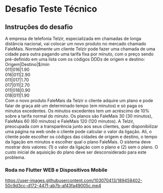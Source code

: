 <h1>Desafio Teste Técnico</h1>
<h2>Instruções do desafio</h2>
<p>A empresa de telefonia Telzir, especializada em chamadas de longa distância nacional, vai colocar
um novo produto no mercado chamado FaleMais.
Normalmente um cliente Telzir pode fazer uma chamada de uma cidade para outra pagando uma
tarifa fixa por minuto, com o preço sendo pré-definido em uma lista com os códigos DDDs de
origem e destino:<br>
Origem|Destino|$/min<br>
011|016|1.90<br>
016|011|2.90<br>
011|017|1.70<br>
017|011|2.70<br>
011|018|0.90<br>
018|011|1.90<br>
Com o novo produto FaleMais da Telzir o cliente adquire um plano e pode falar de graça até
um determinado tempo (em minutos) e só paga os minutos excedentes. Os minutos excedentes
tem um acréscimo de 10% sobre a tarifa normal do minuto. Os planos são FaleMais 30 (30
minutos), FaleMais 60 (60 minutos) e FaleMais 120 (120 minutos).
A Telzir, preocupada com a transparência junto aos seus clientes, quer disponibilizar uma
página na web onde o cliente pode calcular o valor da ligação. Ali, o cliente pode escolher os
códigos das cidades de origem e destino, o tempo da ligação em minutos e escolher qual o
plano FaleMais. O sistema deve mostrar dois valores: (1) o valor da ligação com o plano e (2)
sem o plano. O custo inicial de aquisição do plano deve ser desconsiderado para este problema.
</p>

<h3>Roda no Flutter WEB e Dispositivos Mobile</h3>


https://user-images.githubusercontent.com/103070413/189458402-50c9d3cc-d172-447f-ab7b-af43fa49005c.mp4

